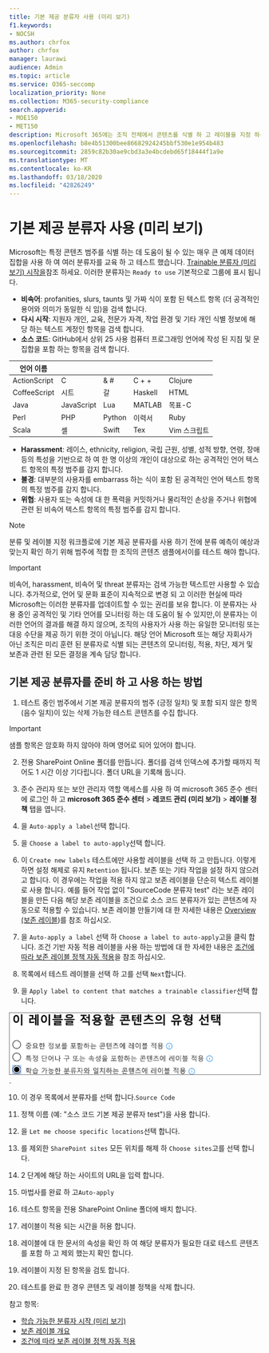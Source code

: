 ```yaml
---
title: 기본 제공 분류자 사용 (미리 보기)
f1.keywords:
- NOCSH
ms.author: chrfox
author: chrfox
manager: laurawi
audience: Admin
ms.topic: article
ms.service: O365-seccomp
localization_priority: None
ms.collection: M365-security-compliance
search.appverid:
- MOE150
- MET150
description: Microsoft 365에는 조직 전체에서 콘텐츠를 식별 하 고 레이블을 지정 하는 데 사용할 수 있는 다양 한 기본 제공 분류자가 제공 됩니다. 이 항목에서는 이러한 분류자 사용을 준비 하는 방법을 보여 줍니다.
ms.openlocfilehash: b8e4b51300bee86682924245bbf530e1e954b483
ms.sourcegitcommit: 2859c82b30ae9cbd3a3e4bcdebd65f18444f1a9e
ms.translationtype: MT
ms.contentlocale: ko-KR
ms.lasthandoff: 03/18/2020
ms.locfileid: "42826249"
---
```

# <a name="using-a-built-in-classifier-preview"></a>기본 제공 분류자 사용 (미리 보기)

Microsoft는 특정 콘텐츠 범주를 식별 하는 데 도움이 될 수 있는 매우 큰 예제 데이터 집합을 사용 하 여 여러 분류자를 교육 하 고 테스트 했습니다. [Trainable 분류자 (미리 보기) 시작을](classifier-getting-started-with.md)참조 하세요. 이러한 분류자는 `Ready to use` 기본적으로 그룹에 표시 됩니다.

- **비속어**: profanities, slurs, taunts 및 가짜 식이 포함 된 텍스트 항목 (더 공격적인 용어와 의미가 동일한 식 임)을 검색 합니다.
- **다시 시작**: 지원자 개인, 교육, 전문가 자격, 작업 환경 및 기타 개인 식별 정보에 해당 하는 텍스트 계정인 항목을 검색 합니다.
- **소스 코드**: GitHub에서 상위 25 사용 컴퓨터 프로그래밍 언어에 작성 된 지침 및 문 집합을 포함 하는 항목을 검색 합니다.

|언어 이름|||||
|---------|---------|---------|---------|---------|
|ActionScript|C        |& #       |C + +     |Clojure  |
|CoffeeScript|시트     |갈       |Haskell |HTML     |
|Java     |JavaScript|Lua      |MATLAB   |목표-C|
|Perl     |PHP      |Python   |이력서        |Ruby     |
|Scala    |셸    |Swift    |Tex      |Vim 스크립트|

- **Harassment**: 레이스, ethnicity, religion, 국립 근원, 성별, 성적 방향, 연령, 장애 등의 특성을 기반으로 하 여 한 명 이상의 개인이 대상으로 하는 공격적인 언어 텍스트 항목의 특정 범주를 감지 합니다.
- **불경**: 대부분의 사용자를 embarrass 하는 식이 포함 된 공격적인 언어 텍스트 항목의 특정 범주를 감지 합니다.
- **위협**: 사용자 또는 속성에 대 한 폭력을 커밋하거나 물리적인 손상을 주거나 위협에 관련 된 비속어 텍스트 항목의 특정 범주를 감지 합니다.

> [!NOTE]
> 분류 및 레이블 지정 워크플로에 기본 제공 분류자를 사용 하기 전에 분류 예측이 예상과 맞는지 확인 하기 위해 범주에 적합 한 조직의 콘텐츠 샘플에서이를 테스트 해야 합니다.

> [!IMPORTANT]
> 비속어, harassment, 비속어 및 threat 분류자는 검색 가능한 텍스트만 사용할 수 있습니다. 추가적으로, 언어 및 문화 표준이 지속적으로 변경 되 고 이러한 현실에 따라 Microsoft는 이러한 분류자를 업데이트할 수 있는 권리를 보유 합니다. 이 분류자는 사용 중인 공격적인 및 기타 언어를 모니터링 하는 데 도움이 될 수 있지만,이 분류자는 이러한 언어의 결과를 해결 하지 않으며, 조직의 사용자가 사용 하는 유일한 모니터링 또는 대응 수단을 제공 하기 위한 것이 아닙니다. 해당 언어 Microsoft 또는 해당 자회사가 아닌 조직은 미리 훈련 된 분류자로 식별 되는 콘텐츠의 모니터링, 적용, 차단, 제거 및 보존과 관련 된 모든 결정을 계속 담당 합니다.

## <a name="how-to-prepare-for-and-use-a-built-in-classifier"></a>기본 제공 분류자를 준비 하 고 사용 하는 방법

1. 테스트 중인 범주에서 기본 제공 분류자의 범주 (긍정 일치) 및 포함 되지 않은 항목 (음수 일치)이 있는 삭제 가능한 테스트 콘텐츠를 수집 합니다.

> [!IMPORTANT]
> 샘플 항목은 암호화 하지 않아야 하며 영어로 되어 있어야 합니다.

2. 전용 SharePoint Online 폴더를 만듭니다. 폴더를 검색 인덱스에 추가할 때까지 적어도 1 시간 이상 기다립니다. 폴더 URL을 기록해 둡니다.

3. 준수 관리자 또는 보안 관리자 역할 액세스를 사용 하 여 microsoft 365 준수 센터에 로그인 하 고 **microsoft 365 준수 센터** > **레코드 관리 (미리 보기)** > **레이블 정책** 탭을 엽니다.

4. 을 `Auto-apply a label`선택 합니다.

5. 을 `Choose a label to auto-apply`선택 합니다.

6. 이 `Create new labels` 테스트에만 사용할 레이블을 선택 하 고 만듭니다. 이렇게 하면 설정 해제로 유지 `Retention` 됩니다. 보존 또는 기타 작업을 설정 하지 않으려고 합니다. 이 경우에는 작업을 적용 하지 않고 보존 레이블을 단순히 텍스트 레이블로 사용 합니다. 예를 들어 작업 없이 "SourceCode 분류자 test" 라는 보존 레이블을 만든 다음 해당 보존 레이블을 조건으로 소스 코드 분류자가 있는 콘텐츠에 자동으로 적용할 수 있습니다. 보존 레이블 만들기에 대 한 자세한 내용은 [Overview (보존 레이블](labels.md))를 참조 하십시오.
  
7. 을 `Auto-apply a label` 선택 하 `Choose a label to auto-apply`고을 클릭 합니다. 조건 기반 자동 적용 레이블을 사용 하는 방법에 대 한 자세한 내용은 [조건에 따라 보존 레이블 정책 자동 적용](labels.md#applying-a-retention-label-automatically-based-on-conditions)을 참조 하십시오.

8. 목록에서 테스트 레이블을 선택 하 고를 선택 `Next`합니다.

9. 을 `Apply label to content that matches a trainable classifier`선택 합니다.

![조건으로 분류자 선택](../media/classifier-pre-trained-apply-label-match-trainable-classifier.png).

10. 이 경우 목록에서 분류자를 선택 합니다.`Source Code`

11. 정책 이름 (예: "소스 코드 기본 제공 분류자 test")을 사용 합니다.

12. 을 `Let me choose specific locations`선택 합니다.

13. 를 제외한 `SharePoint sites` 모든 위치를 해제 하 `Choose sites`고를 선택 합니다.

14. 2 단계에 해당 하는 사이트의 URL을 입력 합니다.

15. 마법사를 완료 하 고`Auto-apply`

16. 테스트 항목을 전용 SharePoint Online 폴더에 배치 합니다.

17. 레이블이 적용 되는 시간을 허용 합니다.

18. 레이블에 대 한 문서의 속성을 확인 하 여 해당 분류자가 필요한 대로 테스트 콘텐츠를 포함 하 고 제외 했는지 확인 합니다.

19. 레이블이 지정 된 항목을 검토 합니다.

20. 테스트를 완료 한 경우 콘텐츠 및 레이블 정책을 삭제 합니다.

참고 항목:

- [학습 가능한 분류자 시작 (미리 보기)](classifier-getting-started-with.md)
- [보존 레이블 개요](labels.md)
- [조건에 따라 보존 레이블 정책 자동 적용](labels.md#applying-a-retention-label-automatically-based-on-conditions)
